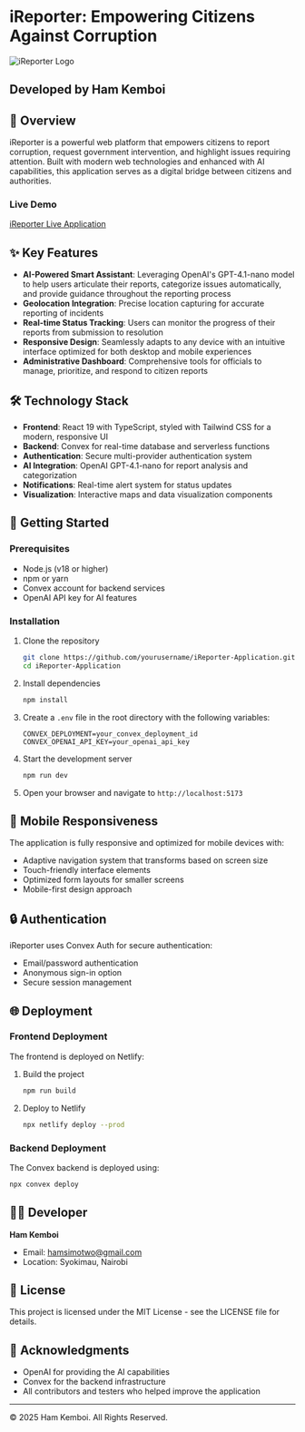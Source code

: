 # iReporter: Empowering Citizens Against Corruption

![iReporter Logo](public/logo.png)

## Developed by Ham Kemboi

## 🌟 Overview

iReporter is a powerful web platform that empowers citizens to report corruption, request government intervention, and highlight issues requiring attention. Built with modern web technologies and enhanced with AI capabilities, this application serves as a digital bridge between citizens and authorities.

### Live Demo
[iReporter Live Application](https://ireporter-new.netlify.app/)

## ✨ Key Features

- **AI-Powered Smart Assistant**: Leveraging OpenAI's GPT-4.1-nano model to help users articulate their reports, categorize issues automatically, and provide guidance throughout the reporting process
- **Geolocation Integration**: Precise location capturing for accurate reporting of incidents
- **Real-time Status Tracking**: Users can monitor the progress of their reports from submission to resolution
- **Responsive Design**: Seamlessly adapts to any device with an intuitive interface optimized for both desktop and mobile experiences
- **Administrative Dashboard**: Comprehensive tools for officials to manage, prioritize, and respond to citizen reports

## 🛠️ Technology Stack

- **Frontend**: React 19 with TypeScript, styled with Tailwind CSS for a modern, responsive UI
- **Backend**: Convex for real-time database and serverless functions
- **Authentication**: Secure multi-provider authentication system
- **AI Integration**: OpenAI GPT-4.1-nano for report analysis and categorization
- **Notifications**: Real-time alert system for status updates
- **Visualization**: Interactive maps and data visualization components

## 🚀 Getting Started

### Prerequisites

- Node.js (v18 or higher)
- npm or yarn
- Convex account for backend services
- OpenAI API key for AI features

### Installation

1. Clone the repository
   ```bash
   git clone https://github.com/yourusername/iReporter-Application.git
   cd iReporter-Application
   ```

2. Install dependencies
   ```bash
   npm install
   ```

3. Create a `.env` file in the root directory with the following variables:
   ```
   CONVEX_DEPLOYMENT=your_convex_deployment_id
   CONVEX_OPENAI_API_KEY=your_openai_api_key
   ```

4. Start the development server
   ```bash
   npm run dev
   ```

5. Open your browser and navigate to `http://localhost:5173`

## 📱 Mobile Responsiveness

The application is fully responsive and optimized for mobile devices with:
- Adaptive navigation system that transforms based on screen size
- Touch-friendly interface elements
- Optimized form layouts for smaller screens
- Mobile-first design approach

## 🔒 Authentication

iReporter uses Convex Auth for secure authentication:
- Email/password authentication
- Anonymous sign-in option
- Secure session management

## 🌐 Deployment

### Frontend Deployment

The frontend is deployed on Netlify:

1. Build the project
   ```bash
   npm run build
   ```

2. Deploy to Netlify
   ```bash
   npx netlify deploy --prod
   ```

### Backend Deployment

The Convex backend is deployed using:

```bash
npx convex deploy
```

## 👨‍💻 Developer

**Ham Kemboi**
- Email: hamsimotwo@gmail.com
- Location: Syokimau, Nairobi

## 📄 License

This project is licensed under the MIT License - see the LICENSE file for details.

## 🙏 Acknowledgments

- OpenAI for providing the AI capabilities
- Convex for the backend infrastructure
- All contributors and testers who helped improve the application

---

© 2025 Ham Kemboi. All Rights Reserved.

